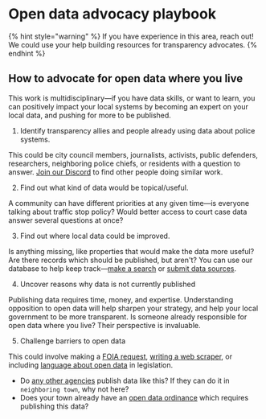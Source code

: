 # Open data advocacy playbook

{% hint style="warning" %}
If you have experience in this area, reach out! We could use your help building resources for transparency advocates.
{% endhint %}

## How to advocate for open data where you live

This work is multidisciplinary—if you have data skills, or want to learn, you can positively impact your local systems by becoming an expert on your local data, and pushing for more to be published.

1. Identify transparency allies and people already using data about police systems.

This could be city council members, journalists, activists, public defenders, researchers, neighboring police chiefs, or residents with a question to answer. [Join our Discord](https://discord.gg/wMqex8nKZJ) to find other people doing similar work.

2. Find out what kind of data would be topical/useful.&#x20;

A community can have different priorities at any given time—is everyone talking about traffic stop policy? Would better access to court case data answer several questions at once?

3. Find out where local data could be improved.

Is anything missing, like properties that would make the data more useful? Are there records which should be published, but aren't? You can use our database to help keep track—[make a search](broken-reference) or [submit data sources](submit-data-sources.md).

4. Uncover reasons why data is not currently published

Publishing data requires time, money, and expertise. Understanding opposition to open data will help sharpen your strategy, and help your local government to be more transparent. Is someone already responsible for open data where you live? Their perspective is invaluable.

5. Challenge barriers to open data

This could involve making a [FOIA request](foia.md), [writing a web scraper](web-scraping/), or including [language about open data](https://phila.legistar.com/LegislationDetail.aspx?ID=5007829\&GUID=33E8CA43-B311-4219-A5A5-BBE600D14D55\&Options=ID%7CText%7C) in legislation.

* Do [any other agencies](https://data-sources.pdap.io) publish data like this? If they can do it in `neighboring town`, why not here?
* Does your town already have an [open data ordinance](https://apps.pittsburghpa.gov/cis/ProposedPittsburghOpenDataOrdinance.pdf) which requires publishing this data?

